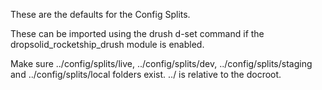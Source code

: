 These are the defaults for the Config Splits.

These can be imported using the drush d-set command if the
dropsolid_rocketship_drush module is enabled.

Make sure ../config/splits/live, ../config/splits/dev, ../config/splits/staging and ../config/splits/local
folders exist. ../ is relative to the docroot.
